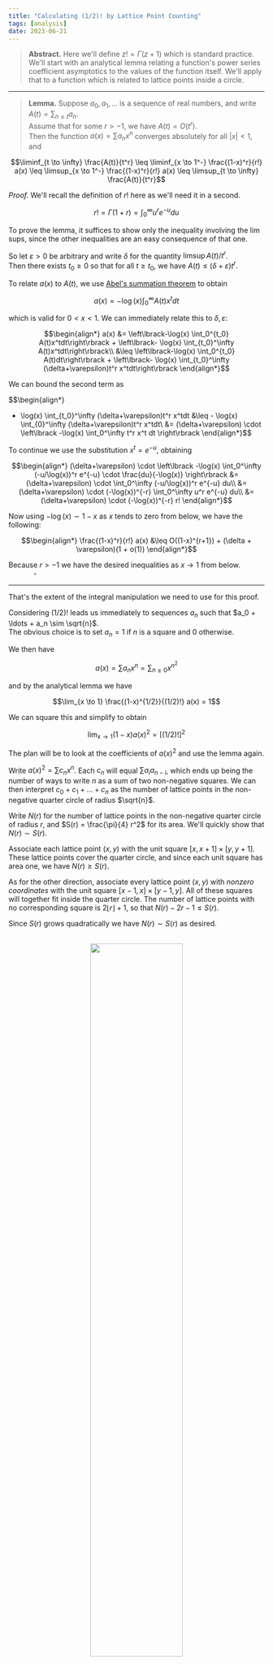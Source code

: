 ```yaml
---
title: "Calculating (1/2)! by Lattice Point Counting"
tags: [analysis]
date: 2023-06-21
---
```


> **Abstract.** Here we'll define $z! = \Gamma(z+1)$ which is standard practice.  
> We'll start with an analytical lemma relating a function's power series coefficient asymptotics to the values of the function itself. We'll apply that to a function which is related to lattice points inside a circle.

---

> **Lemma.** Suppose $a_0, a_1, \ldots$ is a sequence of real numbers, and write $A(t) = \sum_{n \leq t} a_n$.  
> Assume that for some $r > -1$, we have $A(t) = O(t^r)$.  
> Then the function $a(x) = \sum a_n x^n$ converges absolutely for all $|x| < 1$, and
> 
$$\liminf_{t \to \infty} \frac{A(t)}{t^r} \leq \liminf_{x \to 1^-} \frac{(1-x)^r}{r!} a(x) \leq \limsup_{x \to 1^-} \frac{(1-x)^r}{r!} a(x) \leq \limsup_{t \to \infty} \frac{A(t)}{t^r}$$

_Proof._ We'll recall the definition of $r!$ here as we'll need it in a second.

$$r! = \Gamma(1+r) = \int_0^\infty u^r e^{-u} du$$

To prove the lemma, it suffices to show only the inequality involving the lim sups, since the other inequalities are an easy consequence of that one.

So let $\varepsilon > 0$ be arbitrary and write $\delta$ for the quantity $\limsup A(t)/t^r$.  
Then there exists $t_0 \geq 0$ so that for all $t \geq t_0$, we have $A(t) \leq (\delta + \varepsilon) t^r$.

To relate $a(x)$ to $A(t)$, we use [Abel's summation theorem][abel] to obtain

$$a(x) = -\log(x) \int_0^\infty A(t)x^t dt$$

which is valid for $0 < x < 1$. We can immediately relate this to $\delta, \varepsilon$:

$$\begin{align*}
a(x) &= \left\lbrack-\log(x) \int_0^{t_0} A(t)x^tdt\right\rbrack + \left\lbrack- \log(x) \int_{t_0}^\infty A(t)x^tdt\right\rbrack\\
&\leq \left\lbrack-\log(x) \int_0^{t_0} A(t)dt\right\rbrack + \left\lbrack- \log(x) \int_{t_0}^\infty (\delta+\varepsilon)t^r x^tdt\right\rbrack
\end{align*}$$

We can bound the second term as

$$\begin{align*}
- \log(x) \int_{t_0}^\infty (\delta+\varepsilon)t^r x^tdt &\leq - \log(x) \int_{0}^\infty (\delta+\varepsilon)t^r x^tdt\\
&= (\delta+\varepsilon) \cdot \left\lbrack -\log(x) \int_0^\infty t^r x^t dt \right\rbrack
\end{align*}$$

To continue we use the substitution $x^t = e^{-u}$, obtaining

$$\begin{align*}
(\delta+\varepsilon) \cdot \left\lbrack -\log(x) \int_0^\infty (-u/\log(x))^r e^{-u} \cdot \frac{du}{-\log(x)} \right\rbrack &= (\delta+\varepsilon) \cdot \int_0^\infty (-u/\log(x))^r e^{-u} du\\
&= (\delta+\varepsilon) \cdot (-\log(x))^{-r} \int_0^\infty u^r e^{-u} du\\
&= (\delta+\varepsilon) \cdot (-\log(x))^{-r} r!
\end{align*}$$

Now using $-\log(x) \sim 1-x$ as $x$ tends to zero from below, we have the following:

$$\begin{align*}
\frac{(1-x)^r}{r!} a(x) &\leq O((1-x)^{r+1}) + (\delta + \varepsilon)(1 + o(1))
\end{align*}$$

Because $r > -1$ we have the desired inequalities as $x \to 1$ from below. $\newcommand{\proofqed}{\quad\quad\quad\square} \proofqed$

---

That's the extent of the integral manipulation we need to use for this proof.

Considering $(1/2)!$ leads us immediately to sequences $a_n$ such that $a_0 + \ldots + a_n \sim \sqrt{n}$.  
The obvious choice is to set $a_n = 1$ if $n$ is a square and $0$ otherwise.

We then have

$$a(x) = \sum a_n x^n = \sum_{n \geq 0} x^{n^2}$$

and by the analytical lemma we have

$$\lim_{x \to 1} \frac{(1-x)^{1/2}}{(1/2)!} a(x) = 1$$

We can square this and simplify to obtain

$$\lim_{x \to 1} (1-x) a(x)^2 = \left\lbrack (1/2)! \right\rbrack^2$$

The plan will be to look at the coefficients of $a(x)^2$ and use the lemma again.

Write $a(x)^2 = \sum c_n x^n$. Each $c_n$ will equal $\sum a_i a_{n-i}$, which ends up being the number of ways to write $n$ as a sum of two non-negative squares. We can then interpret $c_0 + c_1 + \ldots + c_n$ as the number of lattice points in the non-negative quarter circle of radius $\sqrt{n}$.

Write $N(r)$ for the number of lattice points in the non-negative quarter circle of radius $r$, and $S(r) = \frac{\pi}{4} r^2$ for its area. We'll quickly show that $N(r) \sim S(r)$.

Associate each lattice point $(x, y)$ with the unit square $\lbrack x, x+1\rbrack \times \lbrack y, y+1\rbrack$. These lattice points cover the quarter circle, and since each unit square has area one, we have $N(r) \geq S(r)$. 

As for the other direction, associate every lattice point $(x, y)$ with *nonzero coordinates* with the unit square $\lbrack x-1, x \rbrack \times \lbrack y-1, y \rbrack$. All of these squares will together fit inside the quarter circle. The number of lattice points with no corresponding square is $2\lfloor r \rfloor + 1$, so that $N(r) - 2r - 1 \leq S(r)$.

Since $S(r)$ grows quadratically we have $N(r) \sim S(r)$ as desired.

<br/>

<!-- see wl code -->
<center><img src="/blog/docs/assets/images/2023-06-21-latticepoints.png" width="60%" height="60%"></center>

<br/>

So then, thinking back to the coefficients of $a(x)^2$,

$$c_0 + c_1 + \ldots + c_n \sim \frac{\pi}{4} (\sqrt{n})^2 = \frac{\pi}{4}n$$

and by the lemma,

$$\lim_{x \to 1} (1-x)a(x)^2 = \frac{\pi}{4} = \left\lbrack(1/2)!\right\rbrack^2$$

Take the square root to get $(1/2)! = \frac{\sqrt{\pi}}{2}$. $\proofqed$

---

## Addendum: $d$-Dimensional Balls

It's actually very easy to use this machinery to find an expression for the volume of a $d$-dimensional ball.

Write $a(x)^d = f_0 + f_1 x + f_2 x^2 + \ldots$ where the coefficients $f$ will depend on $d$.  
Then $f_0 + \ldots + f_n$ is the number of lattice points in the non-negative section of the $d$-ball of radius $\sqrt{n}$. Write $G(r)$ for the number of lattice points in the positive section of the $d$-ball with radius $r$, and write $H(r)$ for its volume. We'll take for granted that $H(r) = H(1) r^d$, but you again have to prove that $H(r) \sim G(r)$. Basically the same trick as before works to show $G(r) = H(r) + O(r^{d-1})$.

So now, recalling the results from before:

$$\begin{align*}
\lim_{x \to 1} (1-x)^{1/2} a(x) &= (1/2)!\\
\lim_{x \to 1} \frac{(1-x)^{d/2}}{(d/2)!} a(x)^d &= \frac{\lbrack (1/2)! \rbrack^d}{(d/2)!}
\end{align*}$$

but also by the lemma and counting, that limit is equal to $H(1)$, the volume of the positive section of the unit $d$-dimensional hypersphere. If we want the whole hypersphere instead, we multiply by $2^d$ to get

$$\frac{\lbrack (1/2)! \rbrack^d 2^d}{(d/2)!}$$

---

[abel]: https://en.wikipedia.org/wiki/Abel%27s_summation_formula